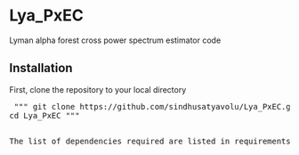 # Lya_PxEC
Lyman alpha forest cross power spectrum estimator code 

## Installation

First, clone the repository to your local directory

<pre> """ git clone https://github.com/sindhusatyavolu/Lya_PxEC.git 
cd Lya_PxEC """<pre>

The list of dependencies required are listed in requirements.txt